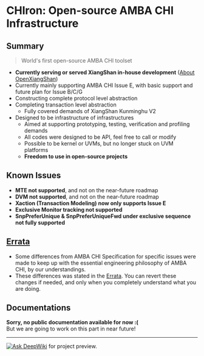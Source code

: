 # CHIron: Open-source AMBA CHI Infrastructure

## Summary

> World's first open-source AMBA CHI toolset

- **Currently serving or served XiangShan in-house development** ([About OpenXiangShan](https://github.com/OpenXiangShan))  
- Currently mainly supporting AMBA CHI Issue E, with basic support and future plan for Issue B/C/G  
- Constructing complete protocol level abstraction  
- Completing transaction level abstraction  
    - Fully covered demands of XiangShan Kunminghu V2  
- Designed to be infrastructure of infrastructures  
    - Aimed at supporting prototyping, testing, verification and profiling demands 
    - All codes were designed to be API, feel free to call or modify  
    - Possible to be kernel or UVMs, but no longer stuck on UVM platforms  
    - **Freedom to use in open-source projects**  

## Known Issues

- **MTE not supported**, and not on the near-future roadmap
- **DVM not supported**, and not on the near-future roadmap
- **Xaction (Transaction Modeling) now only supports Issue E**
- **Exclusive Monitor tracking not supported**
- **SnpPreferUnique & SnpPreferUniqueFwd under exclusive sequence not fully supported**

## [Errata](ERRATA.md)

- Some differences from AMBA CHI Specification for specific issues were made to keep up with the essential engineering philosophy of AMBA CHI, by our understandings.  
- These differences was stated in the [Errata](ERRATA.md). You can revert these changes if needed, and only when you completely understand what you are doing.

## Documentations

**Sorry, no public documentation available for now :(**   
But we are going to work on this part in near future!  

-----------------------

[![Ask DeepWiki](https://deepwiki.com/badge.svg)](https://deepwiki.com/RISMicroDevices/CHIron) for project preview.  

